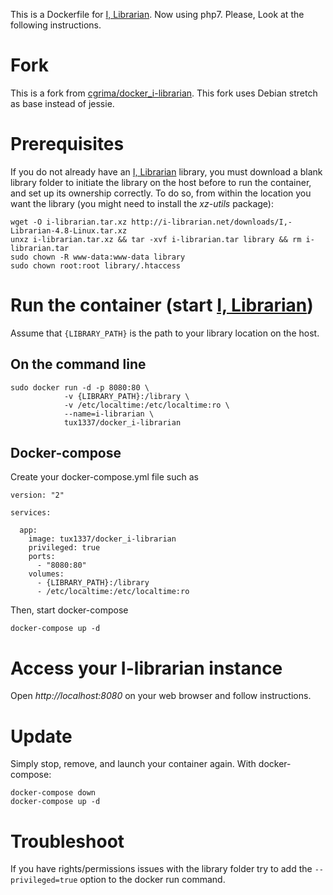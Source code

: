 
This is a Dockerfile for [I, Librarian][1]. Now using php7. Please, Look at the following instructions.

# Fork
This is a fork from [cgrima/docker_i-librarian](https://github.com/cgrima/docker_i-librarian). This fork uses Debian stretch as base instead of jessie.

# Prerequisites

If you do not already have an [I, Librarian][1] library, you must download a blank library folder to initiate the library on the host before to run the container, and set up its ownership correctly. To do so, from within the location you want the library  (you might need to install the *xz-utils* package):

```
wget -O i-librarian.tar.xz http://i-librarian.net/downloads/I,-Librarian-4.8-Linux.tar.xz
unxz i-librarian.tar.xz && tar -xvf i-librarian.tar library && rm i-librarian.tar
sudo chown -R www-data:www-data library
sudo chown root:root library/.htaccess
```

# Run the container (start [I, Librarian][1])

Assume that `{LIBRARY_PATH}` is the path to your library location on the host.

## On the command line

```
sudo docker run -d -p 8080:80 \
            -v {LIBRARY_PATH}:/library \
            -v /etc/localtime:/etc/localtime:ro \
            --name=i-librarian \
            tux1337/docker_i-librarian
```

## Docker-compose

Create your docker-compose.yml file such as

```
version: "2"

services:

  app:
    image: tux1337/docker_i-librarian
    privileged: true
    ports:
      - "8080:80"
    volumes:
      - {LIBRARY_PATH}:/library
      - /etc/localtime:/etc/localtime:ro
```

Then, start docker-compose

```
docker-compose up -d
```

# Access your I-librarian instance

Open *http://localhost:8080* on your web browser and follow instructions.


# Update
Simply stop, remove, and launch your container again. With docker-compose:
```
docker-compose down
docker-compose up -d
```

# Troubleshoot

If you have rights/permissions issues with the library folder try to add the `--privileged=true` option to the docker run command.

  [1]: http://i-librarian.net/
